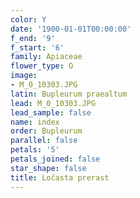 ```yaml
---
color: Y
date: '1900-01-01T00:00:00'
f_end: '9'
f_start: '6'
family: Apiaceae
flower_type: O
image:
- M_0_10303.JPG
latin: Bupleurum praealtum
lead: M_0_10303.JPG
lead_sample: false
name: index
order: Bupleurum
parallel: false
petals: '5'
petals_joined: false
star_shape: false
title: Ločasta prerast
---
```


